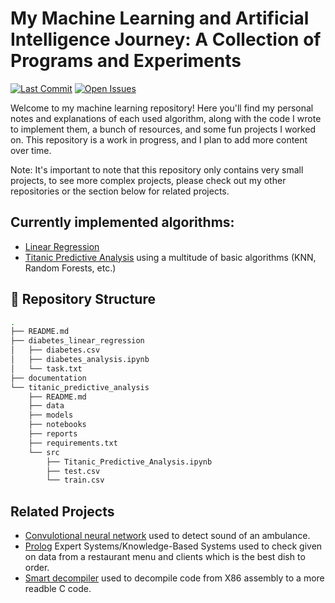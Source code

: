 # My Machine Learning and Artificial Intelligence Journey: A Collection of Programs and Experiments

[![Last Commit](https://img.shields.io/github/last-commit/archibald-carrion/Machine-learning-course)](https://github.com/archibald-carrion/Machine-learning-course/commits/main)
[![Open Issues](https://img.shields.io/github/issues/archibald-carrion/Machine-learning-course)](https://github.com/archibald-carrion/Machine-learning-course/issues)

Welcome to my machine learning repository! 
Here you'll find my personal notes and explanations of each used algorithm, along with the code I wrote to implement them, a bunch of resources, and some fun projects I worked on.
This repository is a work in progress, and I plan to add more content over time.

Note: It's important to note that this repository only contains very small projects, to see more complex projects, please check out my other repositories or the section below for related projects.

## Currently implemented algorithms:
- [Linear Regression](https://github.com/archibald-carrion/Machine-learning-course/tree/main/diabetes_linear_regression)
- [Titanic Predictive Analysis](https://github.com/archibald-carrion/Machine-learning-course/tree/main/titanic_predictive_analysis) using a multitude of basic algorithms (KNN, Random Forests, etc.)

## 📂 Repository Structure
    
```bash
.
├── README.md
├── diabetes_linear_regression
│   ├── diabetes.csv
│   ├── diabetes_analysis.ipynb
│   └── task.txt
├── documentation
└── titanic_predictive_analysis
    ├── README.md
    ├── data
    ├── models
    ├── notebooks
    ├── reports
    ├── requirements.txt
    └── src
        ├── Titanic_Predictive_Analysis.ipynb
        ├── test.csv
        └── train.csv
```

## Related Projects
- [Convulotional neural network](https://github.com/archibald-carrion/Convolutional-neural-networks-sound-classification) used to detect sound of an ambulance.
- [Prolog](https://github.com/archibald-carrion/Restaurant-food-composition-system) Expert Systems/Knowledge-Based Systems used to check given on data from a restaurant menu and clients which is the best dish to order.
- [Smart decompiler](https://github.com/archibald-carrion/decompiler) used to decompile code from X86 assembly to a more readble C code.